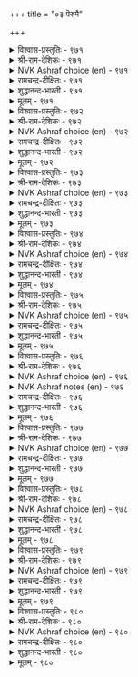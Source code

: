 +++
title = "०३ पॆरुमै"

+++


<details><summary>विश्वास-प्रस्तुतिः - ९७१</summary>

ऒळिऒरुवऱ्कु उळ्ळ वॆऱुक्कै इळिऒरुवऱ्कु  
अह्दिऱन्दु वाऴ्दुम् ऎनल्।       ९७१
</details>

<details><summary>श्री-राम-देशिकः - ९७१</summary>

अधिकारः ९८. महत्त्वम्  
लोके कस्यचिदुत्साहो महत्त्वमिति कथ्यते ।  
विनोत्साहं जीवनेच्छा महत्वाभाव उच्यते ॥ ९७१॥
</details>

<details><summary>NVK Ashraf choice (en) - ९७१</summary>

०९७१
Honour is to crave for excellence.
Dishonor is to say: “I shall live without it”.
(N.V.K. Ashraf)
</details>

<details><summary>रामचन्द्र-दीक्षितः - ९७१</summary>

971 oḷioruvaṟku uḷḷa veṟukkai iḷioruvaṟku  
aḵtuiṟantu vāḻtum eṉal.

971\. The glory of life is to achieve greatness. The poverty of life is to be lost to all glory.  
</details>

<details><summary>शुद्धानन्द-भारती - ९७१</summary>

1\. ஒளிஒருவற்கு உள்ள வெறுக்கை இளிஒருவற்கு  
அஃதிறந்து வாழ்தும் எனல்.  
A heart of courage lives in light  
Devoid of that one's life is night.        971  
</details>

<details><summary>मूलम् - ९७१</summary>

ऒळिऒरुवऱ्कु उळ्ळ वॆऱुक्कै इळिऒरुवऱ्कु  
अह्दिऱन्दु वाऴ्दुम् ऎनल्।       ९७१
</details>

<details><summary>विश्वास-प्रस्तुतिः - ९७२</summary>

पिऱप्पॊक्कुम् ऎल्ला उयिर्क्कुम् सिऱप्पॊव्वा  
सॆय्दॊऴिल् वेट्रुमै यान्।      ९७२
</details>

<details><summary>श्री-राम-देशिकः - ९७२</summary>

तुल्याः स्युर्जन्मना सर्वे किन्तु कर्मविभेदतः ।  
महत्त्वतदाभावौ तु भिन्नौ जीवेषु तिष्ठतः ॥ ९७२॥
</details>

<details><summary>NVK Ashraf choice (en) - ९७२</summary>

०९७२
By birth all men are equal. Differences in their action
Render their worth unequal.
(S. Maharajan)
</details>

<details><summary>रामचन्द्र-दीक्षितः - ९७२</summary>

972 piṟappuokkum ellā uyirkkum ciṟappuovvā  
ceytoḻil vēṟṟumai yāṉ.

972\. It is not birth but deeds that mark men.  
</details>

<details><summary>शुद्धानन्द-भारती - ९७२</summary>

2\. பிறப்பொக்கும் எல்லா உயிர்க்கும் சிறப்பொவ்வா  
செய்தொழில் வேற்றுமை யான்.  
All beings are the same in birth  
But work decides their varied worth.        972  
</details>

<details><summary>मूलम् - ९७२</summary>

पिऱप्पॊक्कुम् ऎल्ला उयिर्क्कुम् सिऱप्पॊव्वा  
सॆय्दॊऴिल् वेट्रुमै यान्।      ९७२
</details>

<details><summary>विश्वास-प्रस्तुतिः - ९७३</summary>

मेलिरुन्दुम् मेलल्लार् मेलल्लर् कीऴिरुन्दुम्  
कीऴल्लार् कीऴल् लवर्।      ९७३
</details>

<details><summary>श्री-राम-देशिकः - ९७३</summary>

श्रेष्ठकर्म विन श्रेष्ठकृत्यात् सामान्योऽपि महान् भवेत् ।  
विना स्थानां श्रेष्ठकृत्यात् सामान्योऽपि महान् भवेत् ॥ ९७३॥
</details>

<details><summary>NVK Ashraf choice (en) - ९७३</summary>

०९७३
Neither the high-born who act low are high,
Nor the low-born who act high, low. *
(P.S. Sundaram)
</details>

<details><summary>रामचन्द्र-दीक्षितः - ९७३</summary>

973 mēliruntum mēlallār mēlallar kīḻiruntum  
kīḻallār kīḻal lavar.

973\. One is not great because of one’s birth in a noble family; one is not low because of one’s low birth.  
</details>

<details><summary>शुद्धानन्द-भारती - ९७३</summary>

3\. மேலிருந்தும் மேலல்லார் மேலல்லர் கீழிருந்தும்  
கீழல்லார் கீழல் லவர்.  
Ignoble high not high they are  
The noble low not low they fare.        973  
</details>

<details><summary>मूलम् - ९७३</summary>

मेलिरुन्दुम् मेलल्लार् मेलल्लर् कीऴिरुन्दुम्  
कीऴल्लार् कीऴल् लवर्।      ९७३
</details>

<details><summary>विश्वास-प्रस्तुतिः - ९७४</summary>

ऒरुमै मगळिरे पोलप् पॆरुमैयुम्  
तन्नैत्तान् कॊण्डॊऴुगिन् उण्डु।       ९७४
</details>

<details><summary>श्री-राम-देशिकः - ९७४</summary>

यस्त्वात्मानं सद्गुणाद्यैः रक्षन् जीवति मानवः ।  
महिमानं स विन्देत दृढचित्ता सती यथा ॥ ९७४॥
</details>

<details><summary>NVK Ashraf choice (en) - ९७४</summary>

०९७४
Even greatness, like a woman’s chastity,
Belongs only to him who guards himself.
(W.H. Drew and J. Lazarus)
</details>

<details><summary>रामचन्द्र-दीक्षितः - ९७४</summary>

974 orumai makaḷirē pōlap perumaiyum  
taṉṉaittāṉ koṇṭuoḻukiṉ uṇṭu.

974\. Greatness springs from one’s own good conduct preserved like the sacred honour of a woman.  
</details>

<details><summary>शुद्धानन्द-भारती - ९७४</summary>

4\. ஒருமை மகளிரே போலப் பெருமையும்  
தன்னைத்தான் கொண்டொழுகின் உண்டு.  
Greatness like woman's chastity  
Is guarded by self-varacity.        974  
</details>

<details><summary>मूलम् - ९७४</summary>

ऒरुमै मगळिरे पोलप् पॆरुमैयुम्  
तन्नैत्तान् कॊण्डॊऴुगिन् उण्डु।       ९७४
</details>

<details><summary>विश्वास-प्रस्तुतिः - ९७५</summary>

पॆरुमै युडैयवर् आट्रुवार् आट्रिन्  
अरुमै उडैय सॆयल्।       ९७५
</details>

<details><summary>श्री-राम-देशिकः - ९७५</summary>

महत्त्वगुणसम्पन्नाः कर्तव्यं कार्यमुत्तमम् ।  
विहितेन पथा कर्तुं भवेयुः शक्तिशालिनः ॥ ९७५॥
</details>

<details><summary>NVK Ashraf choice (en) - ९७५</summary>

०९७५
If the great achieve anything,
It will be deeds rare in achievement. *
(P.S. Sundaram)
</details>

<details><summary>रामचन्द्र-दीक्षितः - ९७५</summary>

975 perumai uṭaiyavar āṟṟuvār āṟṟiṉ  
arumai uṭaiya ceyal.

975\. Greatness achieves things difficult for others.  
</details>

<details><summary>शुद्धानन्द-भारती - ९७५</summary>

5\. பெருமை உடையவர் ஆற்றுவார் ஆற்றின்  
அருமை உடைய செயல்.  
Great souls when their will is active  
Do mighty deeds rare to achieve.        975  
</details>

<details><summary>मूलम् - ९७५</summary>

पॆरुमै युडैयवर् आट्रुवार् आट्रिन्  
अरुमै उडैय सॆयल्।       ९७५
</details>

<details><summary>विश्वास-प्रस्तुतिः - ९७६</summary>

सिऱियार् उणर्च्चियुळ् इल्लै पॆरियारैप्  
पेणिक् कॊळ् वेम् ऎन्नुम् नोक्कु।       ९७६
</details>

<details><summary>श्री-राम-देशिकः - ९७६</summary>

''महात्मनः पुरस्कृत्य यामस्तद्गतवर्त्मना'' ।  
इति न स्यान्मतिर्नीचेष्वात्मश्लाघापरेषु च ॥ ९७६॥
</details>

<details><summary>NVK Ashraf choice (en) - ९७६</summary>

०९७६
It is not in the nature of the small to have
That outlook of emulating the great. *
(S.M. Diaz)
</details>

<details><summary>NVK Ashraf notes (en) - ९७६</summary>

९७६. yama = God of Death.
</details>

<details><summary>रामचन्द्र-दीक्षितः - ९७६</summary>

976 ciṟiyār uṇarcciyuḷ illai periyāraip  
pēṇikkoḷ vēmeṉṉum nōkku.

976\. Littleness feels no reverence for the great.  
</details>

<details><summary>शुद्धानन्द-भारती - ९७६</summary>

6\. சிறியார் உணர்ச்சியுள் இல்லை பெரியாரைப்  
பேணிக்கொள் வேம்என்னும் நோக்கு.  
The petty-natured ones have not  
The mind to seek and befriend the great.        976  
</details>

<details><summary>मूलम् - ९७६</summary>

सिऱियार् उणर्च्चियुळ् इल्लै पॆरियारैप्  
पेणिक् कॊळ् वेम् ऎन्नुम् नोक्कु।       ९७६
</details>

<details><summary>विश्वास-प्रस्तुतिः - ९७७</summary>

इऱप्पे पुरिन्द तॊऴिट्राम् सिऱप्पुन्दान्  
सीरल् लवर्गण् पडिन्।       ९७७
</details>

<details><summary>श्री-राम-देशिकः - ९७७</summary>

सज्जनार्हमहत्वाख्यगुणो विद्यादिवर्जितम् ।  
अस्थानपुरुषं प्राप्य तं कुर्याद् गर्वपूरितम् ॥ ९७७॥
</details>

<details><summary>NVK Ashraf choice (en) - ९७७</summary>

०९७७
If any distinction falls on the little minded,
Their insolence will know no bounds. *
(V.V.S. Aiyar)
</details>

<details><summary>रामचन्द्र-दीक्षितः - ९७७</summary>

977 iṟappōr irunta toḻiṟṟām ciṟappuntāṉ  
cīral lavarkaṇ paṭiṉ.

977\. Littleness is proud of its virtues.  
</details>

<details><summary>शुद्धानन्द-भारती - ९७७</summary>

7\. இறப்பே புரிந்த தொழிற்றாம் சிறப்புந்தான்  
சீரல் லவர்கட் படின்.  
The base with power and opulence  
Wax with deeds of insolence.        977  
</details>

<details><summary>मूलम् - ९७७</summary>

इऱप्पे पुरिन्द तॊऴिट्राम् सिऱप्पुन्दान्  
सीरल् लवर्गण् पडिन्।       ९७७
</details>

<details><summary>विश्वास-प्रस्तुतिः - ९७८</summary>

पणियुमाम् ऎण्ड्रुम् पॆरुमै सिऱुमै  
अणियुमाम् तन्नै वियन्दु।       ९७८
</details>

<details><summary>श्री-राम-देशिकः - ९७८</summary>

महत्वगुणशीलास्तु भवन्ति विनयान्विताः ।  
तद्विहीना निजस्तोत्रकरणैकपरायणाः ॥ ९७८॥
</details>

<details><summary>NVK Ashraf choice (en) - ९७८</summary>

०९७८
The great are always humble,
And the small lost in self-admiration.
(P.S. Sundaram)
</details>

<details><summary>रामचन्द्र-दीक्षितः - ९७८</summary>

978 paṇiyumām eṉṟum perumai ciṟumai  
aṇiyumām taṉṉai viyantu.

978\. Greatness is all humility; littleness is all arrogance.  
</details>

<details><summary>शुद्धानन्द-भारती - ९७८</summary>

8\. பணியுமாம் என்றும் பெருமை சிறுமை  
அணியுமாம் தன்னை வியந்து.  
Greatness bends with modesty  
Meanness vaunts with vanity        978  
</details>

<details><summary>मूलम् - ९७८</summary>

पणियुमाम् ऎण्ड्रुम् पॆरुमै सिऱुमै  
अणियुमाम् तन्नै वियन्दु।       ९७८
</details>

<details><summary>विश्वास-प्रस्तुतिः - ९७९</summary>

पॆरुमै पॆरुमिदम् इन्मै सिऱुमै  
पॆरुमिदम् ऊर्न्दु विडल्।      ९७९
</details>

<details><summary>श्री-राम-देशिकः - ९७९</summary>

गार्वभावो महत्त्वस्य लक्षणं सति कारणे ।  
निष्कारणमहङ्कारवत्ता नीचत्वलक्षणम् ॥ ९७९॥
</details>

<details><summary>NVK Ashraf choice (en) - ९७९</summary>

०९७९
The great are never puffed up,
While the small are inordinately proud. *
(P.S. Sundaram)
</details>

<details><summary>रामचन्द्र-दीक्षितः - ९७९</summary>

979 perumai perumitam iṉmai ciṟumai  
perumitam ūrntu viṭal.

979\. Greatness is not conscious of its worth. Littleness is rooted in pride.  
</details>

<details><summary>शुद्धानन्द-भारती - ९७९</summary>

9\. பெருமை பெருமிதம் இன்மை சிறுமை  
பெருமிதம் ஊர்ந்து விடல்.  
Greatness is free from insolence  
Littleness swells with that offence.        979  
</details>

<details><summary>मूलम् - ९७९</summary>

पॆरुमै पॆरुमिदम् इन्मै सिऱुमै  
पॆरुमिदम् ऊर्न्दु विडल्।      ९७९
</details>

<details><summary>विश्वास-प्रस्तुतिः - ९८०</summary>

अट्रम् मऱैक्कुम् पॆरुमै सिऱुमैदान्  
कुट्रमे कूऱि विडुम्।       ९८०
</details>

<details><summary>श्री-राम-देशिकः - ९८०</summary>

महान्तः परदोषाणां दर्शने विमुखाः किल ।  
अधमाः परदोषैकदर्शने नितरां प्रियाः ॥ ९८०॥
</details>

<details><summary>NVK Ashraf choice (en) - ९८०</summary>

०९८०
The great hide others' faults.
Only the small talk of nothing else.
(P.S. Sundaram)
</details>

<details><summary>रामचन्द्र-दीक्षितः - ९८०</summary>

980 aṟṟam maṟaikkum perumai ciṟumaitāṉ  
kuṟṟamē kūṟi viṭum.

980\. Greatness hides the faults of others; littleness trumpets their faults alone.  
</details>

<details><summary>शुद्धानन्द-भारती - ९८०</summary>

10\. அற்றம் மறைக்கும் பெருமை சிறுமைதான்  
குற்றமே கூறி விடும்.  
Weakness of others greatness screens  
Smallness defects alone proclaims.        980  
</details>

<details><summary>मूलम् - ९८०</summary>

अट्रम् मऱैक्कुम् पॆरुमै सिऱुमैदान्  
कुट्रमे कूऱि विडुम्।       ९८०
</details>
